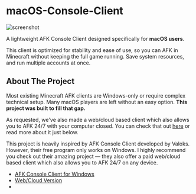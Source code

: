 # macOS-Console-Client

![screenshot](docs/images/macos_preview.png)

A lightweight AFK Console Client designed specifically for **macOS users**.  

This client is optimized for stability and ease of use, so you can AFK in Minecraft without keeping the full game running. Save system resources, and run multiple accounts at once.



## About The Project 

Most existing Minecraft AFK clients are Windows-only or require complex technical setup. Many macOS players are left without an easy option. **This project was built to fill that gap.**



As requested, we've also made a web/cloud based client which also allows you to AFK 24/7 with your computer closed. You can check that out [here](https://minecraftafk.com/web) or read more about it just below.



This project is heavily inspired by AFK Console Client developed by Valoks. However, their free program only works on Windows. I highly recommend you check out their amazing project — they also offer a paid web/cloud based client which also allows you to AFK 24/7 on any device.

- [AFK Console Client for Windows](https://github.com/valoks/afkcc-release)
- [Web/Cloud Version](https://minecraftafk.com/)
- 

